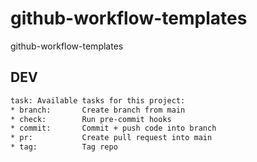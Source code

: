 # github-workflow-templates
github-workflow-templates


## DEV

```bash
task: Available tasks for this project:
* branch:       Create branch from main
* check:        Run pre-commit hooks
* commit:       Commit + push code into branch
* pr:           Create pull request into main
* tag:          Tag repo
```
